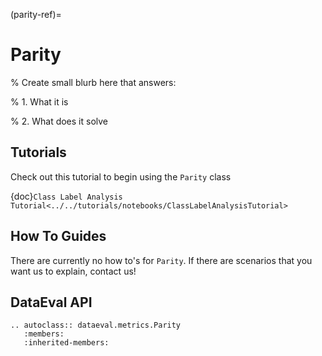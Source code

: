 (parity-ref)=

# Parity

% Create small blurb here that answers:

% 1. What it is

% 2. What does it solve

## Tutorials

Check out this tutorial to begin using the `Parity` class

{doc}`Class Label Analysis Tutorial<../../tutorials/notebooks/ClassLabelAnalysisTutorial>`

## How To Guides

There are currently no how to's for `Parity`.
If there are scenarios that you want us to explain, contact us!

## DataEval API

```{eval-rst}
.. autoclass:: dataeval.metrics.Parity
   :members:
   :inherited-members:
```
